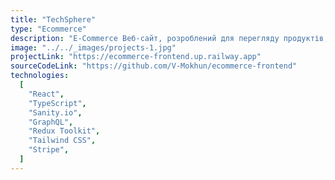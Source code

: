 ```yaml
---
title: "TechSphere"
type: "Ecommerce"
description: "E-Commerce Веб-сайт, розроблений для перегляду продуктів, управління кошиками та здійснення транзакцій. Розроблений за допомогою React.js та на основі Sanity.io як headless CMS, інтегрує GraphQL і використовує Redux Toolkit. Для безпечної обробки платежів інтегровано Stripe. Окрім комерційного функціоналу, платформа має розділ блогу. Веб-сайт є повністю адаптивним, що робить його зручним для користувачів на всіх розмірах екранів."
image: "../../_images/projects-1.jpg"
projectLink: "https://ecommerce-frontend.up.railway.app"
sourceCodeLink: "https://github.com/V-Mokhun/ecommerce-frontend"
technologies:
  [
    "React",
    "TypeScript",
    "Sanity.io",
    "GraphQL",
    "Redux Toolkit",
    "Tailwind CSS",
    "Stripe",
  ]
---
```

